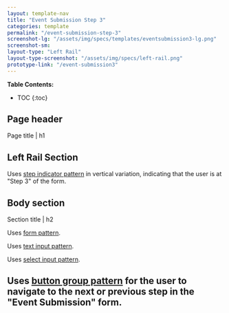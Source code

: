 ```yaml
---
layout: template-nav
title: "Event Submission Step 3"
categories: template
permalink: "/event-submission-step-3"
screenshot-lg: "/assets/img/specs/templates/eventsubmission3-lg.png"
screenshot-sm: 
layout-type: "Left Rail"
layout-type-screenshot: "/assets/img/specs/left-rail.png"
prototype-link: "/event-submission3"
---
```


__Table Contents:__
* TOC
{:toc}

## Page header 
Page title | h1 

## Left Rail Section

Uses [step indicator pattern](/step-indicator) in vertical variation, indicating that the user is at "Step 3" of the form.


## Body section
Section title | h2

Uses [form pattern](/forms).

Uses [text input pattern](/text-input).

Uses [select input pattern](/select-input).

Uses [button group pattern](/button-group) for the user to navigate to the next or previous step in the "Event Submission" form.
---


